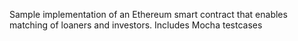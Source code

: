 Sample implementation of an Ethereum smart contract that enables matching of loaners and investors. Includes Mocha testcases
